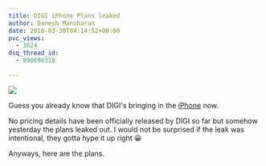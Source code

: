 ```yaml
---
title: DIGI iPhone Plans leaked
author: Danesh Manoharan
date: 2010-03-30T04:14:52+00:00
pvc_views:
  - 1624
dsq_thread_id:
  - 890696318

---
```

![](/wp-content/uploads/2010/03/DIGI-iphone.jpg)

Guess you already know that DIGI's bringing in the [iPhone][1] now.

No pricing details have been officially released by DIGI so far but somehow yesterday the plans leaked out. I would not be surprised if the leak was intentional, they gotta hype it up right 😀

Anyways, here are the plans.

<div id='gallery-5' class='gallery galleryid-2019 gallery-columns-4 gallery-size-thumbnail'>
  <figure class='gallery-item'> 
  
  <div class='gallery-icon landscape'>
    <a href='/wp-content/uploads/2010/03/DIGI-iphone.Chart_.jpg)
  </div></figure><figure class='gallery-item'> 
  
  <div class='gallery-icon landscape'>
    <a href='/wp-content/uploads/2010/03/DIGI-iphone.Form_.1.jpg)
  </div></figure><figure class='gallery-item'> 
  
  <div class='gallery-icon landscape'>
    <a href='/wp-content/uploads/2010/03/DIGI-iphone.Form_.2.jpg)
  </div></figure><figure class='gallery-item'> 
  
  <div class='gallery-icon portrait'>
    <a href='/wp-content/uploads/2010/03/DIGI-iphone.jpg)
  </div></figure>
</div>

 [1]: http://www.digi.com.my/iphone/index.do